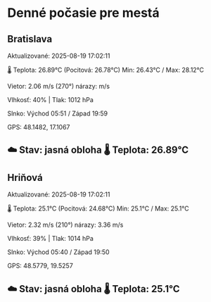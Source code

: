 ﻿# Denné počasie pre mestá

## Bratislava
Aktualizované: 2025-08-19 17:02:11

🌡️ Teplota: 26.89°C 
(Pocitová: 26.78°C)
Min: 26.43°C / Max: 28.12°C

Vietor: 2.06 m/s    (270°) 
nárazy:  m/s

Vlhkosť: 40% | Tlak: 1012 hPa

Slnko: Východ 05:51 / Západ 19:59

GPS: 48.1482, 17.1067

☁️ Stav: jasná obloha        🌡️ Teplota: 26.89°C
---

## Hriňová
Aktualizované: 2025-08-19 17:02:11

🌡️ Teplota: 25.1°C 
(Pocitová: 24.68°C)
Min: 25.1°C / Max: 25.1°C

Vietor: 2.32 m/s (210°)
nárazy: 3.36 m/s

Vlhkosť: 39% | Tlak: 1014 hPa

Slnko: Východ 05:40 / Západ 19:50

GPS: 48.5779, 19.5257

☁️ Stav: jasná obloha        🌡️ Teplota: 25.1°C
---

